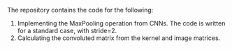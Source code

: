 The repository contains the code for the following:
1. Implementing the MaxPooling operation from CNNs. The code is written for a standard case, with stride=2.
2. Calculating the convoluted matrix from the kernel and image matrices.
